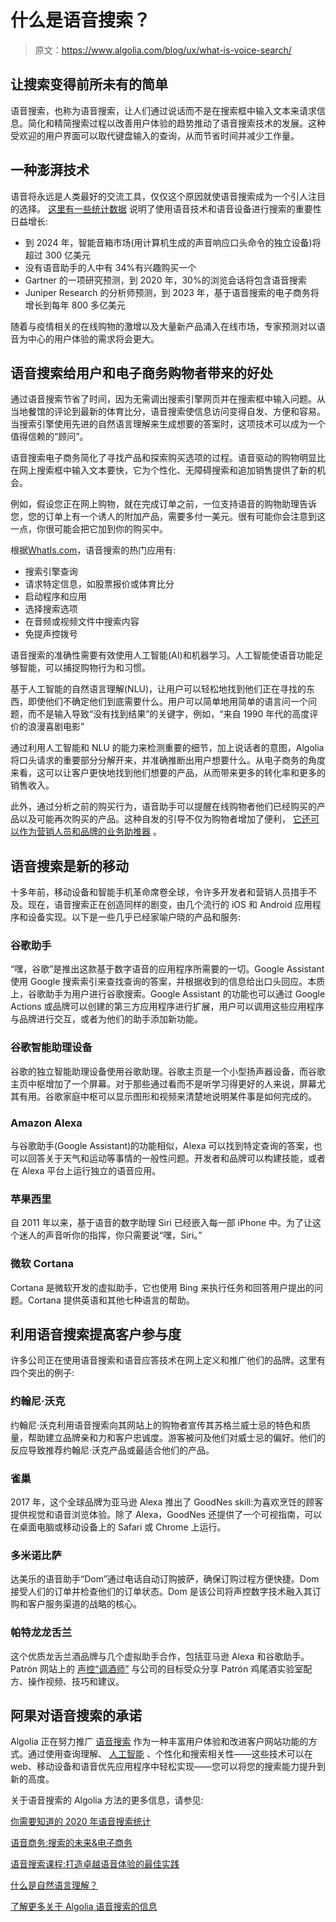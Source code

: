 # 什么是语音搜索？

> 原文：<https://www.algolia.com/blog/ux/what-is-voice-search/>

## [](#making-search-easier-than-ever)让搜索变得前所未有的简单

语音搜索，也称为语音搜索，让人们通过说话而不是在搜索框中输入文本来请求信息。简化和精简搜索过程以改善用户体验的趋势推动了语音搜索技术的发展。这种受欢迎的用户界面可以取代键盘输入的查询，从而节省时间并减少工作量。

## [](#a-surging-technology%c2%a0)一种澎湃技术

语音将永远是人类最好的交流工具，仅仅这个原因就使语音搜索成为一个引人注目的选择。 [这里有一些统计数据](https://www.netsolutions.com/insights/voice-search-for-ecommerce/) 说明了使用语音技术和语音设备进行搜索的重要性日益增长:

*   到 2024 年，智能音箱市场(用计算机生成的声音响应口头命令的独立设备)将超过 300 亿美元
*   没有语音助手的人中有 34%有兴趣购买一个
*   Gartner 的一项研究预测，到 2020 年，30%的浏览会话将包含语音搜索
*   Juniper Research 的分析师预测，到 2023 年，基于语音搜索的电子商务将增长到每年 800 多亿美元

随着与疫情相关的在线购物的激增以及大量新产品涌入在线市场，专家预测对以语音为中心的用户体验的需求将会更大。

## [](#benefits-of-voice-search-for-users-and-ecommerce-shoppers)语音搜索给用户和电子商务购物者带来的好处

通过语音搜索节省了时间，因为无需调出搜索引擎网页并在搜索框中输入问题。从当地餐馆的评论到最新的体育比分，语音搜索使信息访问变得自发、方便和容易。当搜索引擎使用先进的自然语言理解来生成想要的答案时，这项技术可以成为一个值得信赖的“顾问”。

语音搜索电子商务简化了寻找产品和探索购买选项的过程。语音驱动的购物明显比在网上搜索框中输入文本要快，它为个性化、无障碍搜索和追加销售提供了新的机会。

例如，假设您正在网上购物，就在完成订单之前，一位支持语音的购物助理告诉您，您的订单上有一个诱人的附加产品，需要多付一美元。很有可能你会注意到这一点，你很可能会把它加到你的购买中。

根据[WhatIs.com](https://whatis.techtarget.com/definition/voice-search)，语音搜索的热门应用有:

*   搜索引擎查询
*   请求特定信息，如股票报价或体育比分
*   启动程序和应用
*   选择搜索选项
*   在音频或视频文件中搜索内容
*   免提声控拨号

语音搜索的准确性需要有效使用人工智能(AI)和机器学习。人工智能使语音功能足够智能，可以捕捉购物行为和习惯。

基于人工智能的自然语言理解(NLU)，让用户可以轻松地找到他们正在寻找的东西，即使他们不确定他们到底需要什么。用户可以简单地用简单的语言问一个问题，而不是输入导致“没有找到结果”的关键字，例如，“来自 1990 年代的高度评价的浪漫喜剧电影”

通过利用人工智能和 NLU 的能力来检测重要的细节，加上说话者的意图，Algolia 将口头请求的重要部分分解开来，并准确推断出用户想要什么。从电子商务的角度来看，这可以让客户更快地找到他们想要的产品，从而带来更多的转化率和更多的销售收入。

此外，通过分析之前的购买行为，语音助手可以提醒在线购物者他们已经购买的产品以及可能再次购买的产品。这种自发的引导不仅为购物者增加了便利， [它还可以作为营销人员和品牌的业务助推器](https://www.netsolutions.com/insights/voice-search-for-ecommerce/) 。

## [](#voice-search-is-the-new-mobile)语音搜索是新的移动

十多年前，移动设备和智能手机革命席卷全球，令许多开发者和营销人员措手不及。现在，语音搜索正在创造同样的剧变，由几个流行的 iOS 和 Android 应用程序和设备实现。以下是一些几乎已经家喻户晓的产品和服务:

### [](#google-assistant)谷歌助手

“嘿，谷歌”是推出这款基于数字语音的应用程序所需要的一切。Google Assistant 使用 Google 搜索索引来查找查询的答案，并根据收到的信息给出口头回应。本质上，谷歌助手为用户进行谷歌搜索。Google Assistant 的功能也可以通过 Google Actions 或品牌可以创建的第三方应用程序进行扩展，用户可以调用这些应用程序与品牌进行交互，或者为他们的助手添加新功能。

### [](#google-smart-assistant-devices%c2%a0)谷歌智能助理设备

谷歌的独立智能助理设备使用谷歌助理。谷歌主页是一个小型扬声器设备，而谷歌主页中枢增加了一个屏幕。对于那些通过看而不是听学习得更好的人来说，屏幕尤其有用。谷歌家庭中枢可以显示图形和视频来清楚地说明某件事是如何完成的。

### [](#amazon-alexa%c2%a0)Amazon Alexa

与谷歌助手(Google Assistant)的功能相似，Alexa 可以找到特定查询的答案，也可以回答关于天气和运动等事情的一般性问题。开发者和品牌可以构建技能，或者在 Alexa 平台上运行独立的语音应用。

### [](#apple-siri)苹果西里

自 2011 年以来，基于语音的数字助理 Siri 已经嵌入每一部 iPhone 中。为了让这个迷人的声音听你的指挥，你只需要说“嘿，Siri。”

### [](#microsoft-cortana)微软 Cortana

Cortana 是微软开发的虚拟助手，它也使用 Bing 来执行任务和回答用户提出的问题。Cortana 提供英语和其他七种语言的帮助。

## [](#using-voice-search-to-boost-customer-engagement)利用语音搜索提高客户参与度

许多公司正在使用语音搜索和语音应答技术在网上定义和推广他们的品牌。这里有四个突出的例子:

### [](#johnnie-walker)约翰尼·沃克

约翰尼·沃克利用语音搜索向其网站上的购物者宣传其苏格兰威士忌的特色和质量，帮助建立品牌亲和力和客户忠诚度。游客被问及他们对威士忌的偏好。他们的反应导致推荐约翰尼·沃克产品或最适合他们的产品。

### [](#nestl%c3%a9)雀巢

2017 年，这个全球品牌为亚马逊 Alexa 推出了 GoodNes skill:为喜欢烹饪的顾客提供视觉和语音浏览体验。除了 Alexa，GoodNes 还提供了一个可视指南，可以在桌面电脑或移动设备上的 Safari 或 Chrome 上运行。

### [](#domino%e2%80%99s-pizza%c2%a0)多米诺比萨

达美乐的语音助手“Dom”通过电话自动订购披萨，确保订购过程方便快捷。Dom 接受人们的订单并检查他们的订单状态。Dom 是该公司将声控数字技术融入其订购和客户服务渠道的战略的核心。

### [](#patr%c3%b3n-tequila)帕特龙龙舌兰

这个优质龙舌兰酒品牌与几个虚拟助手合作，包括亚马逊 Alexa 和谷歌助手。Patrón 网站上的 [声控“调酒师”](https://www.netsolutions.com/insights/voice-search-for-ecommerce/) 与公司的目标受众分享 Patrón 鸡尾酒实验室配方、操作视频、技巧和建议。

## [](#algolia%e2%80%99s-commitment-to-voice-search)阿果对语音搜索的承诺

Algolia 正在努力推广 [语音搜索](https://www.algolia.com/industries-and-solutions/voice-search/) 作为一种丰富用户体验和改进客户网站功能的方式。通过使用查询理解、 [人工智能](https://www.algolia.com/products/ai-search/) 、个性化和搜索相关性——这些技术可以在 web、移动设备和语音优先应用程序中轻松实现——您可以将您的搜索能力提升到新的高度。

关于语音搜索的 Algolia 方法的更多信息，请参见:

[你需要知道的 2020 年语音搜索统计](https://www.algolia.com/blog/ux/what-is-voice-search/)

[语音商务:搜索的未来&电子商务](https://www.algolia.com/blog/ecommerce/the-future-of-ecommerce-and-voice/)

[语音搜索课程:打造卓越语音体验的最佳实践](https://resources.algolia.com/voice-search-use-case/webinar-voicesearchlessons-dg)

[什么是自然语言理解？](https://resources.algolia.com/voice-search-use-case/what-is-natural-language-understanding)

[了解更多关于 Algolia 语音搜索的信息](https://www.algolia.com/industries-and-solutions/voice-search/)